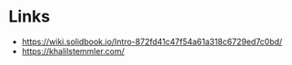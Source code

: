 # Links

* https://wiki.solidbook.io/Intro-872fd41c47f54a61a318c6729ed7c0bd/
* https://khalilstemmler.com/